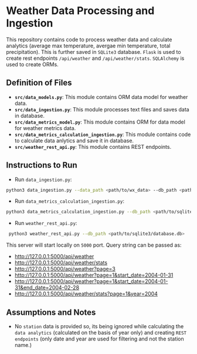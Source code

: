 # Weather Data Processing and Ingestion

This repository contains code to process weather data and calculate analytics (average max temperature, avergae min temperature, total precipitation). This is further saved in `SQLite3` database. `Flask` is used to create rest endpoints `/api/weather` and `/api/weather/stats`. `SQLAlchemy` is used to create ORMs.

## Definition of Files

- **`src/data_models.py`**: This module contains ORM data model for weather data.
- **`src/data_ingestion.py`**: This module processes text files and saves data in database.
- **`src/data_metrics_model.py`**: This module contains ORM for data model for weather metrics data.
- **`src/data_metrics_calculation_ingestion.py`**: This module contains code to calculate data anlytics and save it in database.
- **`src/weather_rest_api.py`**: This module contains REST endpoints.

## Instructions to Run

- Run `data_ingestion.py`:

```bash
python3 data_ingestion.py --data_path <path/to/wx_data> --db_path <path/to/sqlite3/database.db>
```

- Run `data_metrics_calculation_ingestion.py`:

```bash
python3 data_metrics_calculation_ingestion.py --db_path <path/to/sqlite3/database.db>
```

- Run `weather_rest_api.py`:

```bash
 python3 weather_rest_api.py --db_path <path/to/sqlite3/database.db>
```

This server will start locally on `5000` port. Query string can be passed as:

- http://127.0.0.1:5000/api/weather
- http://127.0.0.1:5000/api/weather/stats
- http://127.0.0.1:5000/api/weather?page=3
- http://127.0.0.1:5000/api/weather?page=1&start_date=2004-01-31
- http://127.0.0.1:5000/api/weather?page=1&start_date=2004-01-31&end_date=2004-02-28
- http://127.0.0.1:5000/api/weather/stats?page=1&year=2004

## Assumptions and Notes

- No `station` data is provided so, its being ignored while calculating the `data analytics` (calculated on the basis of year only) and creating `REST endpoints` (only date and year are used for filtering and not the station name.)